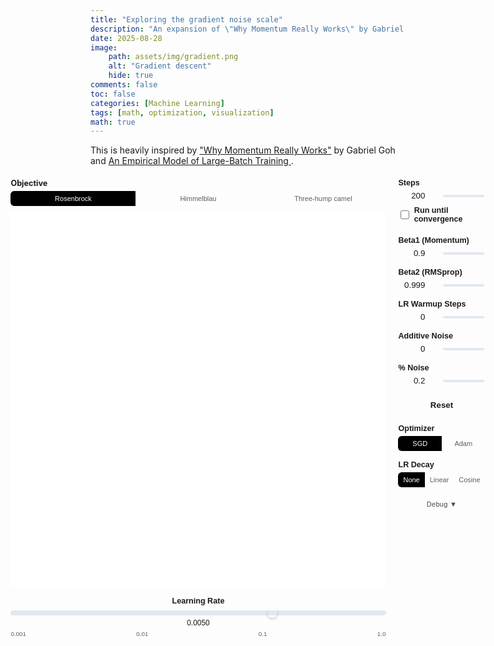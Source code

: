 ```yaml
---
title: "Exploring the gradient noise scale"
description: "An expansion of \"Why Momentum Really Works\" by Gabriel Goh"
date: 2025-08-28
image: 
    path: assets/img/gradient.png
    alt: "Gradient descent"
    hide: true
comments: false
toc: false
categories: [Machine Learning]
tags: [math, optimization, visualization]
math: true
---
```


This is heavily inspired by ["Why Momentum Really Works"](https://distill.pub/2017/momentum) by Gabriel Goh and [An Empirical Model of Large-Batch Training
](https://arxiv.org/abs/1812.06162).


<style>
  .gradient-container {
    display: flex;
    justify-content: center;
    align-items: flex-start;
    margin-top: 20px;
    gap: 20px;
  }
  .controls-panel {
    display: flex;
    flex-direction: column;
    gap: 15px;
    width: 220px;
    text-align: left;
    font-family: sans-serif;
  }
  .control-group {
    display: flex;
    flex-direction: column;
  }
  .control-group label {
    margin-bottom: 5px;
    font-weight: bold;
    font-size: 0.9em;
    color: var(--text-color);
  }
  .input-slider-group {
    display: flex;
    align-items: center;
    gap: 10px;
  }
  .input-slider-group input[type="number"] {
    width: 60px;
    text-align: right;
    background-color: var(--main-bg-color);
    color: var(--text-color);
    border: 1px solid var(--border-color);
    border-radius: 5px;
  }
  /* Custom Range Slider Styles */
    input[type="range"] {
        -webkit-appearance: none;
        appearance: none;
        width: 100%;
        height: 4px;
        background: #e2e8f0;
        border-radius: 5px;
        outline: none;
    }

    input[type="range"]::-webkit-slider-thumb {
        -webkit-appearance: none;
        appearance: none;
        width: 16px;
        height: 16px;
        background: var(--text-color);
        cursor: pointer;
        border-radius: 50%;
    }

    input[type="range"]::-moz-range-thumb {
        width: 16px;
        height: 16px;
        background: var(--text-color);
        cursor: pointer;
        border-radius: 50%;
        border: none;
    }
  #gradient-tooltip {
    position: fixed;
    display: none;
    background: rgba(0, 0, 0, 0.4);
    color: white;
    padding: 5px 10px;
    border-radius: 5px;
    font-family: sans-serif;
    pointer-events: none;
  }
  #reset-gradient-button {
      width: 100%;
      padding: 8px;
      font-weight: bold;
      background-color: var(--button-bg);
      border: 1px solid var(--button-border-color);
      color: var(--button-text-color);
      border-radius: 5px;
      cursor: pointer;
  }
  #reset-gradient-button:hover {
      background-color: var(--button-hover-bg);
  }

  /* Simple checkbox styling */
  .checkbox-label {
    display: flex;
    align-items: center;
    cursor: pointer;
    font-weight: 500;
    color: var(--text-color);
    font-size: 0.9em;
  }

  .checkbox-label input[type="checkbox"] {
    margin-right: 8px;
    width: 16px;
    height: 16px;
    cursor: pointer;
  }

  .debug-button {
    background: var(--button-bg);
    border: 1px solid var(--border-color);
    color: var(--text-color);
    font-size: 11px;
    padding: 6px 12px;
    border-radius: 6px;
    cursor: pointer;
    transition: all 0.2s ease;
    font-weight: 500;
    letter-spacing: 0.025em;
    opacity: 0.8;
  }

  .debug-button:hover {
    opacity: 1;
    transform: translateY(-1px);
  }

  .debug-button:active {
    transform: translateY(0);
  }

  .lr-decay-buttons {
    display: flex;
    border-radius: 6px;
    overflow: hidden;
    border: 1px solid var(--border-color);
  }

  .decay-button {
    flex: 1;
    padding: 6px 8px;
    font-size: 11px;
    font-weight: 500;
    border: none;
    background: var(--button-bg);
    color: var(--text-color);
    cursor: pointer;
    transition: all 0.2s ease;
    border-right: 1px solid var(--border-color);
    opacity: 0.7;
  }

  .decay-button:last-child {
    border-right: none;
  }

  .decay-button:hover {
    opacity: 0.9;
  }

  /* Active LR decay button: high-contrast inversion per theme */
  .decay-button.active {
    /* Light mode (default): black bg, white text */
    background: #000000;
    color: #ffffff;
    opacity: 1;
  }

  @media (prefers-color-scheme: dark) {
    .decay-button.active {
      /* Dark mode: white bg, black text */
      background: #ffffff;
      color: #000000;
    }
  }

  /* Disabled state styling - only affects the input-slider-group, not checkboxes */
  .control-group.disabled .input-slider-group {
    opacity: 0.5;
    pointer-events: none;
  }

  .control-group.disabled .input-slider-group input {
    background-color: var(--main-bg-color);
    opacity: 0.6;
  }

  .control-group.disabled > label:first-child {
    opacity: 0.6;
  }

  /* Beta2 disabled look */
  #beta2-control-group.disabled {
    opacity: 0.5;
  }

  /* Learning rate scale styling */
  .lr-scale-container {
    width: 600px;
    margin: 15px 0;
    font-family: sans-serif;
  }

  .lr-scale-label {
    font-weight: 600;
    font-size: 0.9em;
    color: var(--text-color);
    margin-bottom: 8px;
    text-align: center;
  }

  .lr-scale-wrapper {
    position: relative;
    background: #e2e8f0;
    border-radius: 6px;
    height: 8px;
    margin-bottom: 5px;
  }

  .lr-scale-slider {
    -webkit-appearance: none;
    appearance: none;
    width: 100%;
    height: 8px;
    background: transparent;
    border-radius: 6px;
    outline: none;
    position: absolute;
    top: 0;
    left: 0;
  }

  .lr-scale-slider::-webkit-slider-thumb {
    -webkit-appearance: none;
    appearance: none;
    width: 20px;
    height: 20px;
    background: var(--text-color);
    cursor: pointer;
    border-radius: 50%;
    box-shadow: 0 2px 4px rgba(0,0,0,0.2);
  }

  .lr-scale-slider::-moz-range-thumb {
    width: 20px;
    height: 20px;
    background: var(--text-color);
    cursor: pointer;
    border-radius: 50%;
    border: none;
    box-shadow: 0 2px 4px rgba(0,0,0,0.2);
  }

  .lr-scale-value {
    text-align: center;
    font-size: 0.85em;
    color: var(--text-color);
    font-weight: 500;
    margin-top: 5px;
  }

  .lr-scale-ticks {
    display: flex;
    justify-content: space-between;
    font-size: 0.7em;
    color: var(--text-color);
    opacity: 0.7;
    margin-top: 5px;
  }

  @media (max-width: 768px) {
      .gradient-container {
          flex-direction: column;
          align-items: center;
      }
      .controls-panel {
          width: 100%;
          max-width: 400px;
      }
      .lr-scale-container {
        width: 100%;
        max-width: 400px;
      }
      #gradientCanvas {
          width: 100%;
          max-width: 400px;
          height: auto;
      }
  }
</style>

<div class="gradient-container">
  <div style="display: flex; flex-direction: column; align-items: center;">
    <!-- Objective selector (moved above canvas) -->
    <div class="control-group" style="width: 600px; margin-bottom: 10px;">
      <label>Objective</label>
      <div class="lr-decay-buttons">
        <button id="obj-rosen" class="decay-button active">Rosenbrock</button>
        <button id="obj-himmel" class="decay-button">Himmelblau</button>
        <button id="obj-camel" class="decay-button">Three-hump camel</button>
      </div>
    </div>
    <canvas id="gradientCanvas" width="1200" height="1200" style="width: 600px; height: 600px; border:1px solid var(--border-color); border-radius: 5px; background-color: white; cursor: grab;"></canvas>
    <!-- Learning Rate Scale -->
    <div class="lr-scale-container">
      <div class="lr-scale-label">Learning Rate</div>
      <div class="lr-scale-wrapper">
        <input type="range" id="lr-scale-slider" class="lr-scale-slider" min="1" max="10000" value="7000">
      </div>
      <div class="lr-scale-value" id="lr-scale-value">0.0050</div>
      <div class="lr-scale-ticks">
        <span>0.001</span>
        <span>0.01</span>
        <span>0.1</span>
        <span>1.0</span>
      </div>
    </div>

    
  </div>
  <div class="controls-panel">
    <div class="control-group" id="steps-control-group">
      <label for="steps-input">Steps</label>
      <div class="input-slider-group">
        <input type="number" id="steps-input" min="1" max="400" value="200" step="1">
        <input type="range" id="steps-slider" min="1" max="400" value="200" step="1">
      </div>
      <label for="until-converge-toggle" class="checkbox-label" style="margin-top: 8px;">
        <input type="checkbox" id="until-converge-toggle">
        Run until convergence
      </label>
    </div>
    <div class="control-group">
              <label for="momentum-input">Beta1 (Momentum)</label>
        <div class="input-slider-group">
          <input type="number" id="momentum-input" min="0" max="0.999" value="0.9" step="0.001">
          <input type="range" id="momentum-slider" min="0" max="999" value="900">
        </div>
    </div>
    <div class="control-group" id="beta2-control-group">
              <label for="beta2-input">Beta2 (RMSprop)</label>
        <div class="input-slider-group">
          <input type="number" id="beta2-input" min="0" max="1" value="0.999" step="0.001">
          <input type="range" id="beta2-slider" min="0" max="1000" value="999">
        </div>
    </div>
    <div class="control-group">
      <label for="warmup-input">LR Warmup Steps</label>
      <div class="input-slider-group">
        <input type="number" id="warmup-input" min="0" max="200" value="0" step="1">
        <input type="range" id="warmup-slider" min="0" max="200" value="0">
      </div>
    </div>
    <div class="control-group">
      <label for="noise-input">Additive Noise</label>
      <div class="input-slider-group">
        <input type="number" id="noise-input" min="0" max="1" value="0" step="0.01">
        <input type="range" id="noise-slider" min="0" max="100" value="0">
      </div>
    </div>
    <div class="control-group">
      <label for="pct-noise-input">% Noise</label>
      <div class="input-slider-group">
        <input type="number" id="pct-noise-input" min="0" max="1" value="0.2" step="0.01">
        <input type="range" id="pct-noise-slider" min="0" max="100" value="20">
      </div>
    </div>
    <div class="control-group">
        <button id="reset-gradient-button">Reset</button>
    </div>
    <div class="control-group">
        <label>Optimizer</label>
        <div class="lr-decay-buttons">
            <button id="opt-sgd" class="decay-button active">SGD</button>
            <button id="opt-adam" class="decay-button">Adam</button>
        </div>
    </div>
    <div class="control-group">
        <label>LR Decay</label>
        <div class="lr-decay-buttons">
            <button id="decay-none" class="decay-button active">None</button>
            <button id="decay-linear" class="decay-button">Linear</button>
            <button id="decay-cosine" class="decay-button">Cosine</button>
        </div>
    </div>
    <div class="control-group">
        <button id="debug-toggle" class="debug-button">Debug ▼</button>
    </div>
    <div id="debug-section" style="display: none;">
        <div class="control-group">
            <label for="tooltip-toggle" class="checkbox-label">
                <input type="checkbox" id="tooltip-toggle">
                Show Tooltip
            </label>
        </div>
        <div class="control-group">
          <label for="noise-seed-input">Noise Seed</label>
          <input type="number" id="noise-seed-input" min="0" max="999" value="42" step="1" style="width: 80px;">
        </div>
        <div class="control-group">
          <label for="converge-threshold-input">Convergence Threshold</label>
          <input type="number" id="converge-threshold-input" min="0.001" max="1" value="0.0015" step="0.001" style="width: 80px;">
        </div>
        <div class="control-group">
          <label for="max-steps-input">Max Steps (Convergence)</label>
          <input type="number" id="max-steps-input" min="50" max="1000" value="300" step="10" style="width: 80px;">
        </div>
    </div>
  </div>
  <div id="gradient-tooltip"></div>
</div>

<script>
document.addEventListener('DOMContentLoaded', function () {
    const canvas = document.getElementById('gradientCanvas');
    if (!canvas) return;
    
    const ctx = canvas.getContext('2d');
    
    /* Enable high-DPI rendering */
    const dpr = window.devicePixelRatio || 1;
    const displayWidth = 600;
    const displayHeight = 600;
    
    canvas.width = displayWidth * 1.5; /* 1.5x resolution for crisp rendering */
    canvas.height = displayHeight * 1.5;
    canvas.style.width = displayWidth + 'px';
    canvas.style.height = displayHeight + 'px';
    
    ctx.scale(1.5, 1.5); /* Scale context to match resolution */
    ctx.imageSmoothingEnabled = true;
    ctx.imageSmoothingQuality = 'high';
    
    /* Get control elements */
    const stepsSlider = document.getElementById('steps-slider');
    const lrScaleSlider = document.getElementById('lr-scale-slider');
    const lrScaleValue = document.getElementById('lr-scale-value');
    const momentumSlider = document.getElementById('momentum-slider');
    const beta2Slider = document.getElementById('beta2-slider');
    const warmupSlider = document.getElementById('warmup-slider');
    const noiseSlider = document.getElementById('noise-slider');
    const pctNoiseSlider = document.getElementById('pct-noise-slider');
    const resetButton = document.getElementById('reset-gradient-button');
    const decayNoneBtn = document.getElementById('decay-none');
    const decayLinearBtn = document.getElementById('decay-linear');
    const decayCosineBtn = document.getElementById('decay-cosine');
    const optSgdBtn = document.getElementById('opt-sgd');
    const optAdamBtn = document.getElementById('opt-adam');
    const debugToggle = document.getElementById('debug-toggle');
    const debugSection = document.getElementById('debug-section');
    const untilConvergeToggle = document.getElementById('until-converge-toggle');
    const objRosenBtn = document.getElementById('obj-rosen');
    const objHimmelBtn = document.getElementById('obj-himmel');
    const objCamelBtn = document.getElementById('obj-camel');
    
    let lrDecayMode = 'none'; /* 'none', 'linear', 'cosine' */
    let optimizerMode = 'sgd'; /* 'sgd' | 'adam' */
    let objectiveMode = 'rosen'; /* 'rosen' | 'himmel' | 'camel' */
    
    const stepsInput = document.getElementById('steps-input');
    const momentumInput = document.getElementById('momentum-input');
    const beta2Input = document.getElementById('beta2-input');
    const warmupInput = document.getElementById('warmup-input');
    const noiseInput = document.getElementById('noise-input');
    const pctNoiseInput = document.getElementById('pct-noise-input');
    const noiseSeedInput = document.getElementById('noise-seed-input');
    const convergeThresholdInput = document.getElementById('converge-threshold-input');
    const maxStepsInput = document.getElementById('max-steps-input');
    
    /* Starting position (controlled by click/drag) */
    let startX = 1.3;
    let startY = 1.3;
    
    /* Visualization parameters (will be adjusted per objective) */
    let xMin = -0.4, xMax = 1.8, yMin = -0.6, yMax = 1.8;
    const width = displayWidth, height = displayHeight;
    
    /* Simple seeded random number generator (Linear Congruential Generator) */
    function SeededRandom(seed) {
        this.seed = seed % 2147483647;
        if (this.seed <= 0) this.seed += 2147483646;
    }
    
    SeededRandom.prototype.next = function() {
        this.seed = this.seed * 16807 % 2147483647;
        return (this.seed - 1) / 2147483646;
    };
    
    /* Function and gradient - Scaled and rotated Rosenbrock function */
    function f(x, y, a, b) {
        /* Select objective function */
        if (objectiveMode === 'rosen') {
            /* Rotated/scaled Rosenbrock */
            const angle = Math.PI / 12; /* 15 degrees */
            const cos_a = Math.cos(angle);
            const sin_a = Math.sin(angle);
            const x_rot = cos_a * x - sin_a * y;
            const y_rot = sin_a * x + cos_a * y;
            const x_scaled = x_rot * 1.5 + 0.5;
            const y_scaled = y_rot * 1.5 + 0.5;
            return (1 - x_scaled) * (1 - x_scaled) + 3 * (y_scaled - x_scaled * x_scaled) * (y_scaled - x_scaled * x_scaled);
        } else if (objectiveMode === 'himmel') {
            /* Original Himmelblau's function (no scaling) */
            const X = x, Y = y;
            const term1 = (X * X + Y - 11);
            const term2 = (X + Y * Y - 7);
            return term1 * term1 + term2 * term2;
        } else if (objectiveMode === 'camel') {
            /* Three-hump camel function (no scaling) */
            const X = x, Y = y;
            return 2 * X * X - 1.05 * Math.pow(X, 4) + Math.pow(X, 6) / 6 + X * Y + Y * Y;
        }
        return 0;
    }
    
    function grad(x, y, a, b) {
        /* Compute gradient using finite differences for general functions */
        const h = 1e-6;
        const df_dx = (f(x + h, y, a, b) - f(x - h, y, a, b)) / (2 * h);
        const df_dy = (f(x, y + h, a, b) - f(x, y - h, a, b)) / (2 * h);
        return [df_dx, df_dy];
    }
    
    /* Coordinate transforms */
    function toCanvas(x, y) {
        return [(x - xMin) / (xMax - xMin) * width, height - (y - yMin) / (yMax - yMin) * height];
    }
    
    function toWorld(cx, cy) {
        return [(cx / width) * (xMax - xMin) + xMin, yMax - (cy / height) * (yMax - yMin)];
    }
    
    /* Adam optimizer with learning rate warmup, two types of gradient noise, decay options, and convergence */
    function gradientDescent(startX, startY, steps, lr, beta1, beta2, warmupStepsInput, additiveNoise, pctNoise, lrDecayMode, noiseSeed, useConvergence, convergeThreshold, maxSteps, optimizerMode) {
        const path = [{x: startX, y: startY}];
        let x = startX, y = startY;
        let mx = 0, my = 0; /* First moment estimates */
        let vx = 0, vy = 0; /* Second moment estimates */
        const actualSteps = useConvergence ? maxSteps : steps;
        const warmupSteps = Math.max(0, Math.min(actualSteps, Math.floor(warmupStepsInput)));
        const rngAdditive = new SeededRandom(noiseSeed);
        const rngPct = new SeededRandom(noiseSeed + 1);
        const epsilon = 1e-8; /* Small constant for numerical stability */
        
        for (let i = 0; i < actualSteps; i++) {
            const [gx, gy] = grad(x, y, 1, 1); /* Fixed parameters since we removed curvature controls */
            
            /* Check convergence condition if enabled */
            if (useConvergence) {
                const fval = f(x, y, 1, 1);
                if (fval <= convergeThreshold) {
                    break;
                }
            }
            
            /* Apply separate additive and percentage noise */
            let noisyGx = gx, noisyGy = gy;
            
            /* Additive noise: fixed magnitude */
            if (additiveNoise > 0) {
                const additiveScale = 5.0; /* 10x bigger than before (was 0.5) */
                const noiseX = (rngAdditive.next() - 0.5) * 2;
                const noiseY = (rngAdditive.next() - 0.5) * 2;
                noisyGx += additiveNoise * additiveScale * noiseX;
                noisyGy += additiveNoise * additiveScale * noiseY;
            }
            
            /* Percentage noise: scales with gradient magnitude */
            if (pctNoise > 0) {
                const gradMagnitude = Math.sqrt(gx*gx + gy*gy);
                const noiseX = (rngPct.next() - 0.5) * 2;
                const noiseY = (rngPct.next() - 0.5) * 2;
                noisyGx += pctNoise * gradMagnitude * noiseX;
                noisyGy += pctNoise * gradMagnitude * noiseY;
            }
            
            /* Apply learning rate warmup and decay */
            let currentLr = lr;
            if (i < warmupSteps && warmupSteps > 0) {
                currentLr = lr * (i + 1) / warmupSteps;
            } else if (lrDecayMode === 'linear') {
                /* Linear decay after warmup: linearly decrease from lr to 0 */
                const decaySteps = actualSteps - warmupSteps;
                const decayProgress = (i - warmupSteps) / decaySteps;
                currentLr = lr * (1 - decayProgress);
            } else if (lrDecayMode === 'cosine') {
                /* Cosine decay after warmup: smooth cosine curve from lr to 0 */
                const decaySteps = actualSteps - warmupSteps;
                const decayProgress = (i - warmupSteps) / decaySteps;
                currentLr = lr * 0.5 * (1 + Math.cos(Math.PI * decayProgress));
            }
            /* else: lrDecayMode === 'none', currentLr stays at lr */
            
            if (optimizerMode === 'adam') {
                /* Adam optimizer updates */
                mx = beta1 * mx + (1 - beta1) * noisyGx;
                my = beta1 * my + (1 - beta1) * noisyGy;

                const useSecondMoment = beta2 < 1 - 1e-12; /* allow beta2 = 1.0 to disable RMS term */
                let denomX = 1.0;
                let denomY = 1.0;

                if (useSecondMoment) {
                    vx = beta2 * vx + (1 - beta2) * noisyGx * noisyGx;
                    vy = beta2 * vy + (1 - beta2) * noisyGy * noisyGy;
                }
                
                /* Bias correction */
                const mxHat = mx / (1 - Math.pow(beta1, i + 1));
                const myHat = my / (1 - Math.pow(beta1, i + 1));
                if (useSecondMoment) {
                    const vxHat = vx / (1 - Math.pow(beta2, i + 1));
                    const vyHat = vy / (1 - Math.pow(beta2, i + 1));
                    denomX = Math.sqrt(vxHat) + epsilon;
                    denomY = Math.sqrt(vyHat) + epsilon;
                } else {
                    denomX = 1.0;
                    denomY = 1.0;
                }
                
                /* Parameter updates */
                x -= currentLr * mxHat / denomX;
                y -= currentLr * myHat / denomY;
            } else {
                /* Classic SGD with momentum (Nesterov not used) */
                mx = beta1 * mx + (1 - beta1) * noisyGx;
                my = beta1 * my + (1 - beta1) * noisyGy;
                x -= currentLr * mx;
                y -= currentLr * my;
            }
            path.push({x, y});
            
            if (Math.sqrt(gx*gx + gy*gy) < 1e-6) break;
        }
        return path;
    }
    
    /* Learning rate scale functions */
    function updateLrFromScale() {
        /* High precision logarithmic scale: 0.001 to 1.0 with 10000 steps */
        const lrValue = Math.pow(10, -3 + (lrScaleSlider.value / 10000) * 3);
        lrScaleValue.textContent = lrValue.toFixed(4);
        drawVisualization();
    }
    
    function setLrScale(lr) {
        const lrLog = Math.log10(lr);
        lrScaleSlider.value = Math.round(((lrLog + 3) / 3) * 10000);
        lrScaleValue.textContent = lr.toFixed(4);
    }
    
    function getLrFromScale() {
        return Math.pow(10, -3 + (lrScaleSlider.value / 10000) * 3);
    }

    /* Drawing functions */
    function drawVisualization() {
        const steps = parseInt(stepsInput.value);
        const lr = getLrFromScale();
        const beta1 = parseFloat(momentumInput.value);
        const beta2 = parseFloat(beta2Input.value);
        const warmupStepsInput = parseInt(warmupInput.value);
        const noiseLevel = parseFloat(noiseInput.value);
        
        /* Adjust world bounds based on objective */
        if (objectiveMode === 'himmel') {
            xMin = -6; xMax = 6; yMin = -6; yMax = 6;
        } else if (objectiveMode === 'camel') {
            xMin = -2; xMax = 2; yMin = -2; yMax = 2;
        } else {
            xMin = -0.4; xMax = 1.8; yMin = -0.6; yMax = 1.8;
        }
        
        /* Clear canvas */
        ctx.fillStyle = '#ffffff';
        ctx.fillRect(0, 0, width, height);
        
        /* Define more contour levels for better granularity */
        const contourLevels = [0.1, 0.3, 0.6, 1.0, 1.8, 3.0, 5.0, 8.0, 14.0, 25.0, 45.0, 80.0];
        
        /* Create contour-based color regions at 1.5x resolution */
        const imageData = ctx.createImageData(width * 1.5, height * 1.5);
        for (let i = 0; i < width * 1.5; i++) {
            for (let j = 0; j < height * 1.5; j++) {
                const [x, y] = toWorld(i / 1.5, j / 1.5);
                const fval = f(x, y, 1, 1);
                
                /* Find which contour level this point belongs to */
                let levelIndex = 0;
                for (let k = 0; k < contourLevels.length; k++) {
                    if (fval <= contourLevels[k]) {
                        levelIndex = k;
                        break;
                    }
                }
                if (fval > contourLevels[contourLevels.length - 1]) {
                    levelIndex = contourLevels.length;
                }
                
                /* Color based on contour level - brighter blue (min) to white (max) */
                const t = levelIndex / contourLevels.length;
                const r = Math.floor(255 * (0.5 + t * 0.5));      /* ~128 to 255 */
                const g = Math.floor(255 * (0.6 + t * 0.4));      /* ~153 to 255 */
                const b_color = Math.floor(255 * (0.85 + t * 0.15)); /* ~217 to 255 */
                
                const idx = (j * width * 1.5 + i) * 4;
                imageData.data[idx] = r;
                imageData.data[idx + 1] = g;
                imageData.data[idx + 2] = b_color;
                imageData.data[idx + 3] = 255;
            }
        }
        ctx.putImageData(imageData, 0, 0);
        
        /* Draw contour lines using the same levels as color regions */
        contourLevels.forEach((level, i) => {
            const alpha = Math.max(0.2, 0.6 - i * 0.03);
            const isImportant = [1.0, 3.0, 14.0].includes(level);
            ctx.strokeStyle = isImportant ? `rgba(75, 85, 99, ${alpha})` : `rgba(107, 114, 128, ${alpha})`;
            ctx.lineWidth = isImportant ? 0.7 : 0.4;
            
            /* Grid-based contour detection */
            const gridSize = 80;
            const stepX = (xMax - xMin) / gridSize;
            const stepY = (yMax - yMin) / gridSize;
            
            ctx.beginPath();
            
            for (let i = 0; i < gridSize - 1; i++) {
                for (let j = 0; j < gridSize - 1; j++) {
                    const x1 = xMin + i * stepX;
                    const y1 = yMin + j * stepY;
                    const x2 = x1 + stepX;
                    const y2 = y1 + stepY;
                    
                    /* Sample the four corners */
                    const val00 = f(x1, y1, 1, 1);
                    const val10 = f(x2, y1, 1, 1);
                    const val01 = f(x1, y2, 1, 1);
                    const val11 = f(x2, y2, 1, 1);
                    
                    /* Check if contour passes through this cell */
                    const vals = [val00, val10, val11, val01];
                    const minVal = Math.min(...vals);
                    const maxVal = Math.max(...vals);
                    
                    if (minVal <= level && level <= maxVal) {
                        /* Find intersection points on edges */
                        const points = [];
                        
                        /* Bottom edge */
                        if ((val00 <= level && level <= val10) || (val10 <= level && level <= val00)) {
                            const t = (level - val00) / (val10 - val00);
                            if (t >= 0 && t <= 1) {
                                points.push([x1 + t * stepX, y1]);
                            }
                        }
                        
                        /* Right edge */
                        if ((val10 <= level && level <= val11) || (val11 <= level && level <= val10)) {
                            const t = (level - val10) / (val11 - val10);
                            if (t >= 0 && t <= 1) {
                                points.push([x2, y1 + t * stepY]);
                            }
                        }
                        
                        /* Top edge */
                        if ((val11 <= level && level <= val01) || (val01 <= level && level <= val11)) {
                            const t = (level - val11) / (val01 - val11);
                            if (t >= 0 && t <= 1) {
                                points.push([x2 - t * stepX, y2]);
                            }
                        }
                        
                        /* Left edge */
                        if ((val01 <= level && level <= val00) || (val00 <= level && level <= val01)) {
                            const t = (level - val01) / (val00 - val01);
                            if (t >= 0 && t <= 1) {
                                points.push([x1, y2 - t * stepY]);
                            }
                        }
                        
                        /* Draw line segments between intersection points */
                        if (points.length >= 2) {
                            const [p1x, p1y] = toCanvas(points[0][0], points[0][1]);
                            const [p2x, p2y] = toCanvas(points[1][0], points[1][1]);
                            
                            ctx.moveTo(p1x, p1y);
                            ctx.lineTo(p2x, p2y);
                        }
                    }
                }
            }
            
            ctx.stroke();
        });
        
        /* Run gradient descent and draw path */
        const noiseSeed = parseInt(noiseSeedInput.value);
        const additiveNoise = parseFloat(noiseInput.value);
        const pctNoise = parseFloat(pctNoiseInput.value);
        const useConvergence = untilConvergeToggle.checked;
        const convergeThreshold = parseFloat(convergeThresholdInput.value);
        const maxSteps = parseInt(maxStepsInput.value);
        const path = gradientDescent(startX, startY, steps, lr, beta1, beta2, warmupStepsInput, additiveNoise, pctNoise, lrDecayMode, noiseSeed, useConvergence, convergeThreshold, maxSteps, optimizerMode);
        
        if (path.length > 1) {
            /* Draw individual line segments with transparency */
            for (let i = 0; i < path.length - 1; i++) {
                const [x1, y1] = toCanvas(path[i].x, path[i].y);
                const [x2, y2] = toCanvas(path[i + 1].x, path[i + 1].y);
                
                /* Color progression in darker pink-orange tones - bright pink to darker orange */
                const t = i / (path.length - 1);
                const r = Math.floor(220 + t * (234 - 220));
                const g = Math.floor(85 + t * (88 - 85));
                const b = Math.floor(100 + t * (42 - 100));
                
                ctx.strokeStyle = `rgba(${r}, ${g}, ${b}, 0.9)`;
                ctx.lineWidth = 1.5;
                ctx.lineCap = 'round';
                
                ctx.beginPath();
                ctx.moveTo(x1, y1);
                ctx.lineTo(x2, y2);
                ctx.stroke();
            }
            
            /* Draw step points with transparency */
            path.forEach((p, i) => {
                const [px, py] = toCanvas(p.x, p.y);
                
                if (i === 0) {
                    /* Start point - darker pink, bigger white stroke */
                    ctx.fillStyle = 'rgba(220, 85, 100, 0.95)';
                    ctx.strokeStyle = 'rgba(255, 255, 255, 0.6)';
                    ctx.lineWidth = 1.2;
                    ctx.beginPath();
                    ctx.arc(px, py, 6, 0, 2*Math.PI);
                    ctx.fill();
                    ctx.stroke();
                } else if (i === path.length - 1) {
                    /* End point - darker orange, bigger white stroke */
                    ctx.fillStyle = 'rgba(234, 88, 42, 0.95)';
                    ctx.strokeStyle = 'rgba(255, 255, 255, 0.6)';
                    ctx.lineWidth = 1.2;
                    ctx.beginPath();
                    ctx.arc(px, py, 5.5, 0, 2*Math.PI);
                    ctx.fill();
                    ctx.stroke();
                } else {
                    /* Every intermediate point - darker gradient colors, bigger white stroke */
                    const t = i / (path.length - 1);
                    const r = Math.floor(220 + t * (234 - 220));
                    const g = Math.floor(85 + t * (88 - 85));
                    const b = Math.floor(100 + t * (42 - 100));
                    
                    ctx.fillStyle = `rgba(${r}, ${g}, ${b}, 0.8)`;
                    ctx.strokeStyle = 'rgba(255, 255, 255, 0.5)';
                    ctx.lineWidth = 0.6;
                    ctx.beginPath();
                    ctx.arc(px, py, 3, 0, 2*Math.PI);
                    ctx.fill();
                    ctx.stroke();
                }
            });
        }
        
        /* Compute and draw minimum point per objective */
        let minPoint;
        if (objectiveMode === 'rosen') {
            /* Inverse transform of Rosenbrock minimum (x'=1,y'=1) */
            const angle = Math.PI / 12; /* 15 degrees */
            const cos_a = Math.cos(angle);
            const sin_a = Math.sin(angle);
            const x_rot_min = 1/3; /* (1 - 0.5)/1.5 */
            const y_rot_min = 1/3;
            const x_min = cos_a * x_rot_min + sin_a * y_rot_min;
            const y_min = -sin_a * x_rot_min + cos_a * y_rot_min;
            minPoint = [x_min, y_min];
        } else if (objectiveMode === 'himmel') {
            /* Use a canonical minimum (3,2) */
            minPoint = [3, 2];
        } else if (objectiveMode === 'camel') {
            /* Three-hump camel minimum at (0,0) */
            minPoint = [0, 0];
        } else {
            minPoint = [0, 0];
        }
        
        const [mx, my] = toCanvas(minPoint[0], minPoint[1]);
        
        /* Outer glow - soft blue */
        ctx.fillStyle = 'rgba(99, 102, 241, 0.2)';
        ctx.beginPath();
        ctx.arc(mx, my, 12, 0, 2*Math.PI);
        ctx.fill();
        
        /* Main point - light blue with 75% opacity */
        ctx.fillStyle = 'rgba(99, 102, 241, 0.75)';
        ctx.strokeStyle = 'rgba(255, 255, 255, 0.75)';
        ctx.lineWidth = 2;
        ctx.beginPath();
        ctx.arc(mx, my, 8, 0, 2*Math.PI);
        ctx.fill();
        ctx.stroke();
        
        /* Center dot */
        ctx.fillStyle = 'rgba(255, 255, 255, 0.75)';
        ctx.beginPath();
        ctx.arc(mx, my, 2, 0, 2*Math.PI);
        ctx.fill();
    }
    
    /* Slider synchronization functions */
    function updateFromSliders() {
        stepsInput.value = stepsSlider.value;
        momentumInput.value = (momentumSlider.value / 1000).toFixed(3);
        beta2Input.value = (beta2Slider.value / 1000).toFixed(3);
        /* keep warmup in steps, clamp max to steps */
        const maxWarm = parseInt(stepsInput.value);
        warmupSlider.max = maxWarm;
        if (parseInt(warmupInput.value) > maxWarm) warmupInput.value = maxWarm;
        if (parseInt(warmupSlider.value) > maxWarm) warmupSlider.value = maxWarm;
        warmupInput.value = warmupSlider.value;
        noiseInput.value = (noiseSlider.value / 100).toFixed(2);
        pctNoiseInput.value = (pctNoiseSlider.value / 100).toFixed(2);
        drawVisualization();
    }
    
    function updateFromInputs() {
        stepsSlider.value = stepsInput.value;
        momentumSlider.value = Math.round(parseFloat(momentumInput.value) * 1000);
        beta2Slider.value = Math.round(parseFloat(beta2Input.value) * 1000);
        const maxWarm = parseInt(stepsInput.value);
        warmupSlider.max = maxWarm;
        warmupInput.max = maxWarm;
        if (parseInt(warmupInput.value) > maxWarm) warmupInput.value = maxWarm;
        warmupSlider.value = warmupInput.value;
        noiseSlider.value = Math.round(parseFloat(noiseInput.value) * 100);
        pctNoiseSlider.value = Math.round(parseFloat(pctNoiseInput.value) * 100);
        drawVisualization();
    }
    
    function setInitialValues() {
        startX = 1.3;
        startY = 1.3;
        stepsInput.value = 200;
        /* Default optimizer SGD with LR 0.03 and Beta2 disabled */
        setLrScale(0.03);
        setOptimizerMode('sgd');
        momentumInput.value = 0.9;
        beta2Input.value = 0.999;
        warmupInput.value = 0;
        noiseInput.value = 0;
        pctNoiseInput.value = 0.2;
        noiseSeedInput.value = 42;
        convergeThresholdInput.value = 0.0015;
        maxStepsInput.value = 300;
        untilConvergeToggle.checked = false;
        toggleStepsControls();
        updateFromInputs();
    }
    
    /* Function to toggle steps control state */
    function toggleStepsControls() {
        const stepsControlGroup = document.getElementById('steps-control-group');
        const isConvergeMode = untilConvergeToggle.checked;
        
        if (isConvergeMode) {
            stepsControlGroup.classList.add('disabled');
        } else {
            stepsControlGroup.classList.remove('disabled');
        }
        
        drawVisualization();
    }
    
    /* Event listeners */
    [stepsSlider, momentumSlider, beta2Slider, warmupSlider, noiseSlider, pctNoiseSlider].forEach(s => 
        s.addEventListener('input', updateFromSliders)
    );
    [stepsInput, momentumInput, beta2Input, warmupInput, noiseInput, pctNoiseInput, noiseSeedInput, convergeThresholdInput, maxStepsInput].forEach(i => 
        i.addEventListener('change', updateFromInputs)
    );
    
    /* Learning rate scale listener */
    lrScaleSlider.addEventListener('input', updateLrFromScale);
    
    /* Convergence toggle listener */
    untilConvergeToggle.addEventListener('change', toggleStepsControls);
    
    resetButton.addEventListener('click', setInitialValues);
    
    /* LR Decay button handling */
    function setDecayMode(mode) {
        lrDecayMode = mode;
        [decayNoneBtn, decayLinearBtn, decayCosineBtn].forEach(btn => btn.classList.remove('active'));
        
        if (mode === 'none') decayNoneBtn.classList.add('active');
        else if (mode === 'linear') decayLinearBtn.classList.add('active');
        else if (mode === 'cosine') decayCosineBtn.classList.add('active');
        
        drawVisualization();
    }
    
    decayNoneBtn.addEventListener('click', () => setDecayMode('none'));
    decayLinearBtn.addEventListener('click', () => setDecayMode('linear'));
    decayCosineBtn.addEventListener('click', () => setDecayMode('cosine'));

    /* Optimizer toggle */
    function setOptimizerMode(mode) {
        optimizerMode = mode;
        [optSgdBtn, optAdamBtn].forEach(btn => btn.classList.remove('active'));
        if (mode === 'sgd') {
            optSgdBtn.classList.add('active');
            /* Set LR to 0.03 when switching to SGD */
            setLrScale(0.03);
        } else {
            optAdamBtn.classList.add('active');
            /* Set LR to 0.3 when switching to Adam */
            setLrScale(0.3);
        }

        /* Enable/disable Beta2 controls when switching optimizers */
        const beta2Group = document.getElementById('beta2-control-group');
        const beta2Num = document.getElementById('beta2-input');
        const beta2Sld = document.getElementById('beta2-slider');
        const isAdam = mode === 'adam';
        if (!isAdam) {
            beta2Group.classList.add('disabled');
            beta2Num.disabled = true;
            beta2Sld.disabled = true;
        } else {
            beta2Group.classList.remove('disabled');
            beta2Num.disabled = false;
            beta2Sld.disabled = false;
        }
        drawVisualization();
    }
    optSgdBtn.addEventListener('click', () => setOptimizerMode('sgd'));
    optAdamBtn.addEventListener('click', () => setOptimizerMode('adam'));

    /* Objective toggle */
    function setObjectiveMode(mode) {
        objectiveMode = mode;
        [objRosenBtn, objHimmelBtn, objCamelBtn].forEach(btn => btn.classList.remove('active'));
        if (mode === 'rosen') objRosenBtn.classList.add('active');
        else if (mode === 'himmel') objHimmelBtn.classList.add('active');
        else if (mode === 'camel') objCamelBtn.classList.add('active');
        drawVisualization();
    }
    objRosenBtn.addEventListener('click', () => setObjectiveMode('rosen'));
    objHimmelBtn.addEventListener('click', () => setObjectiveMode('himmel'));
    objCamelBtn.addEventListener('click', () => setObjectiveMode('camel'));
    
    /* Debug section toggle */
    debugToggle.addEventListener('click', function() {
        const isVisible = debugSection.style.display !== 'none';
        debugSection.style.display = isVisible ? 'none' : 'block';
        debugToggle.innerHTML = isVisible ? 'Debug ▼' : 'Debug ▲';
    });
    
    /* Live click and drag functionality */
    let isDragging = false;
    
    function updateStartPosition(e) {
        const rect = canvas.getBoundingClientRect();
        const [wx, wy] = toWorld(e.clientX - rect.left, e.clientY - rect.top);
        
        startX = Math.max(xMin, Math.min(xMax, wx));
        startY = Math.max(yMin, Math.min(yMax, wy));
        
        drawVisualization();
    }
    
        canvas.addEventListener('mousedown', function(e) {
        isDragging = true;
        updateStartPosition(e);
        canvas.style.cursor = 'grabbing';
    });

    canvas.addEventListener('mousemove', function(e) {
        if (isDragging) {
            updateStartPosition(e);
        }
    });

    canvas.addEventListener('mouseup', function() {
        isDragging = false;
        canvas.style.cursor = 'grab';
    });

    canvas.addEventListener('mouseleave', function() {
        isDragging = false;
        canvas.style.cursor = 'grab';
    });
    
    /* Also handle single clicks */
    canvas.addEventListener('click', function(e) {
        if (!isDragging) {
            updateStartPosition(e);
        }
    });
    
    /* Tooltip functionality with toggle control */
    const tooltip = document.getElementById('gradient-tooltip');
    const tooltipToggle = document.getElementById('tooltip-toggle');
    
    canvas.addEventListener("mousemove", (e) => {
        if (!tooltipToggle.checked) {
            tooltip.style.display = "none";
            return;
        }
        
        const rect = canvas.getBoundingClientRect();
        const [wx, wy] = toWorld(e.clientX - rect.left, e.clientY - rect.top);
        const val = f(wx, wy, 1, 1);
        
        tooltip.style.left = `${e.clientX + 10}px`;
        tooltip.style.top = `${e.clientY + 10}px`;
        tooltip.style.display = "block";
        tooltip.textContent = `(${wx.toFixed(2)}, ${wy.toFixed(2)}): f=${val.toFixed(3)} | Start: (${startX.toFixed(1)}, ${startY.toFixed(1)})`;
    });
    
    canvas.addEventListener("mouseleave", () => tooltip.style.display = "none");
    
    /* Hide tooltip when toggle is unchecked */
    tooltipToggle.addEventListener("change", () => {
        if (!tooltipToggle.checked) {
            tooltip.style.display = "none";
        }
    });
    
    /* Initialize */
    setInitialValues();
});
</script>


